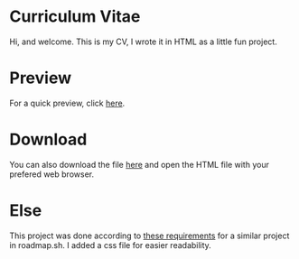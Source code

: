 # Curriculum Vitae

Hi, and welcome. This is my CV, I wrote it in HTML as a little fun project.

# Preview

For a quick preview, click [here](https://htmlpreview.github.io/?https://github.com/eden-benayoun/my-cv/blob/main/cv.html).

# Download

You can also download the file [here](https://github.com/eden-benayoun/my-cv/archive/refs/heads/main.zip) and open the HTML file with your prefered web browser.

# Else

This project was done according to [these requirements](https://roadmap.sh/projects/single-page-cv) for a similar project in roadmap.sh. I added a css file for easier readability.
